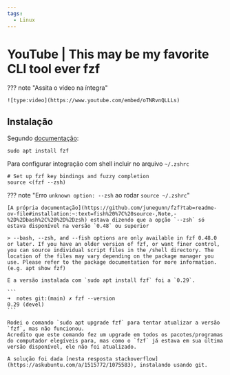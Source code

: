 ```yaml
---
tags:
  - Linux
---
```


# YouTube | This may be my favorite CLI tool ever fzf

??? note "Assita o vídeo na íntegra"

    ![type:video](https://www.youtube.com/embed/oTNRvnQLLLs)

## Instalação

Segundo [documentação](https://github.com/junegunn/fzf?tab=readme-ov-file#installation):

```
sudo apt install fzf
```

Para configurar integração com shell incluir no arquivo `~/.zshrc`

```
# Set up fzf key bindings and fuzzy completion
source <(fzf --zsh)
```

??? note "Erro `unknown option: --zsh` ao rodar `source ~/.zshrc`"

    [A própria documentação](https://github.com/junegunn/fzf?tab=readme-ov-file#installation:~:text=fish%20%7C%20source-,Note,-%2D%2Dbash%2C%20%2D%2Dzsh) estava dizendo que a opção `--zsh` só estava disponível na versão `0.48` ou superior

    > --bash, --zsh, and --fish options are only available in fzf 0.48.0 or later. If you have an older version of fzf, or want finer control, you can source individual script files in the /shell directory. The location of the files may vary depending on the package manager you use. Please refer to the package documentation for more information. (e.g. apt show fzf)

    E a versão instalada com `sudo apt install fzf` foi a `0.29`.

    ```
    ➜  notes git:(main) ✗ fzf --version
    0.29 (devel)
    ```

    Rodei o comando `sudo apt upgrade fzf` para tentar atualizar a versão `fzf`, mas não funcionou.
    Acredito que este comando fez um upgrade em todos os pacotes/programas do computador elegíveis para, mas como o `fzf` já estava em sua última versão disponível, ele não foi atualizado.

    A solução foi dada [nesta resposta stackoverflow](https://askubuntu.com/a/1515772/1075583), instalando usando git.
